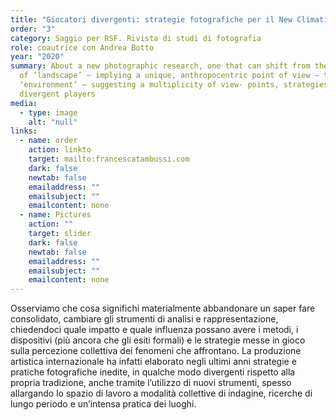 ```yaml
---
title: "Giocatori divergenti: strategie fotografiche per il New Climatic Regime"
order: "3"
category: Saggio per RSF. Rivista di studi di fotografia
role: coautrice con Andrea Botto
year: "2020"
summary: About a new photographic research, one that can shift from the notion
  of ‘landscape’ – implying a unique, anthropocentric point of view – to that of
  ‘environment’ – suggesting a multiplicity of view- points, strategies, and
  divergent players
media:
  - type: image
    alt: "null"
links:
  - name: order
    action: linkto
    target: mailto:francescatambussi.com
    dark: false
    newtab: false
    emailaddress: ""
    emailsubject: ""
    emailcontent: none
  - name: Pictures
    action: ""
    target: slider
    dark: false
    newtab: false
    emailaddress: ""
    emailsubject: ""
    emailcontent: none
---
```

Osserviamo che cosa significhi materialmente abbandonare un saper fare consolidato, cambiare gli strumenti di analisi e rappresentazione, chiedendoci quale impatto e quale influenza possano avere i metodi, i dispositivi (più ancora che gli esiti formali) e le strategie messe in gioco sulla percezione collettiva dei fenomeni che affrontano. La produzione artistica internazionale ha infatti elaborato negli ultimi anni strategie e pratiche fotografiche inedite, in qualche modo divergenti rispetto alla propria tradizione, anche tramite l’utilizzo di nuovi strumenti, spesso allargando lo spazio di lavoro a modalità collettive di indagine, ricerche di lungo periodo e un’intensa pratica dei luoghi.




